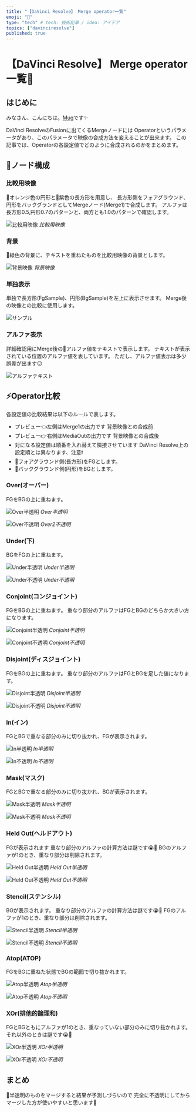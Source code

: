 ```yaml
---
title: "【DaVinci Resolve】 Merge operator一覧"
emoji: "🏫"
type: "tech" # tech: 技術記事 / idea: アイデア
topics: ["davinciresolve"]
published: true
---
```


# 【DaVinci Resolve】 Merge operator一覧📝

## はじめに

みなさん、こんにちは。[Mug](https://www.youtube.com/@MugLabVideoEditing)です✨

DaVinci ResolveのFusionに出てくるMergeノードには
Operatorというパラメータがあり、このパラメータで映像の合成方法を変えることが出来ます。
この記事では、Operatorの各設定値でどのように合成されるのかをまとめます。

## 📢ノード構成

### 比較用映像

🍊オレンジ色の円形と🍆紫色の長方形を用意し、
長方形側をフォアグラウンド、円形をバックグランドとしてMergeノード(Merge1)で合成します。
アルファは長方形0.5,円形0.7のパターンと、両方とも1.0のパターンで確認します。

![比較用映像](/images/articles/merge-operator/test-target.png)
*比較用映像*


### 背景

🥦緑色の背景に、テキストを重ねたものを比較用映像の背景とします。

![背景映像](/images/articles/merge-operator/background.png)
*背景映像*

### 単独表示

単独で長方形(FgSample)、円形(BgSample)を左上に表示させます。
Merge後の映像との比較に使用します。

![サンプル](/images/articles/merge-operator/sample.png)

### アルファ表示

詳細確認用にMerge後の👻アルファ値をテキストで表示します。
テキストが表示されている位置のアルファ値を表しています。
ただし、アルファ値表示は多少誤差が出ます😖

![アルファテキスト](/images/articles/merge-operator/alpha-text.png)

## ⚡️Operator比較

各設定値の比較結果は以下のルールで表します。

* プレビュー👈左側はMerge1の出力です
  背景映像との合成前
* プレビュー👉右側はMediaOutの出力です
  背景映像との合成後
* 対になる設定値は順番を入れ替えて隣接させています
  DaVinci Resolve上の設定順とは異なります、注意❗️
* 🍆フォアグラウンド側(長方形)をFGとします。
* 🍊バックグラウンド側(円形)をBGとします。


### Over(オーバー)

FGをBGの上に重ねます。

![Over半透明](/images/articles/merge-operator/over.png)
*Over半透明*

![Over不透明](/images/articles/merge-operator/over2.png)
*Over2不透明*

### Under(下)

BGをFGの上に重ねます。

![Under半透明](/images/articles/merge-operator/under.png)
*Under半透明*

![Under不透明](/images/articles/merge-operator/under2.png)
*Under不透明*

### Conjoint(コンジョイント)

FGをBGの上に重ねます。
重なり部分のアルファはFGとBGのどちらか大きい方になります。

![Conjoint半透明](/images/articles/merge-operator/conjoint.png)
*Conjoint半透明*

![Conjoint不透明](/images/articles/merge-operator/conjoint2.png)
*Conjoint不透明*

### Disjoint(ディスジョイント)

FGをBGの上に重ねます。
重なり部分のアルファはFGとBGを足した値になります。

![Disjoint半透明](/images/articles/merge-operator/disjoint.png)
*Disjoint半透明*

![Disjoint不透明](/images/articles/merge-operator/disjoint2.png)
*Disjoint不透明*

### In(イン)

FGとBGで重なる部分のみに切り抜かれ、FGが表示されます。

![In半透明](/images/articles/merge-operator/in.png)
*In半透明*

![In不透明](/images/articles/merge-operator/in2.png)
*In不透明*

### Mask(マスク)

FGとBGで重なる部分のみに切り抜かれ、BGが表示されます。

![Mask半透明](/images/articles/merge-operator/mask.png)
*Mask半透明*

![Mask不透明](/images/articles/merge-operator/mask2.png)
*Mask不透明*

### Held Out(ヘルドアウト)

FGが表示されます
重なり部分のアルファの計算方法は謎です😭🙏
BGのアルファが1のとき、重なり部分は削除されます。

![Held Out半透明](/images/articles/merge-operator/held-out.png)
*Held Out半透明*

![Held Out不透明](/images/articles/merge-operator/held-out2.png)
*Held Out不透明*

### Stencil(ステンシル)

BGが表示されます。
重なり部分のアルファの計算方法は謎です😭🙏
FGのアルファが1のとき、重なり部分は削除されます。

![Stencil半透明](/images/articles/merge-operator/stencil.png)
*Stencil半透明*

![Stencil不透明](/images/articles/merge-operator/stencil2.png)
*Stencil不透明*

### Atop(ATOP)

FGをBGに重ねた状態でBGの範囲で切り抜かれます。

![Atop半透明](/images/articles/merge-operator/atop.png)
*Atop半透明*

![Atop不透明](/images/articles/merge-operator/atop2.png)
*Atop不透明*


### XOr(排他的論理和)

FGとBGともにアルファが1のとき、重なっていない部分のみに切り抜かれます。
それ以外のときは謎です😭🙏

![XOr半透明](/images/articles/merge-operator/xor.png)
*XOr半透明*

![XOr不透明](/images/articles/merge-operator/xor2.png)
*XOr不透明*


## まとめ

👻半透明のものをマージすると結果が予測しづらいので
完全に不透明にしてからマージした方が使いやすいと思います🐼
